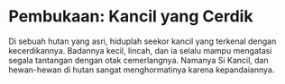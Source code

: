 # Pembukaan: Kancil yang Cerdik
Di sebuah hutan yang asri, hiduplah seekor kancil yang terkenal dengan kecerdikannya. Badannya kecil, lincah, dan ia selalu mampu mengatasi segala tantangan dengan otak cemerlangnya. Namanya Si Kancil, dan hewan-hewan di hutan sangat menghormatinya karena kepandaiannya.